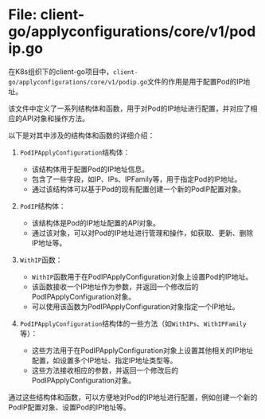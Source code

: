 # File: client-go/applyconfigurations/core/v1/podip.go

在K8s组织下的client-go项目中，`client-go/applyconfigurations/core/v1/podip.go`文件的作用是用于配置Pod的IP地址。

该文件中定义了一系列结构体和函数，用于对Pod的IP地址进行配置，并对应了相应的API对象和操作方法。

以下是对其中涉及的结构体和函数的详细介绍：

1. `PodIPApplyConfiguration`结构体：
   - 该结构体用于配置Pod的IP地址信息。
   - 包含了一些字段，如IP、IPs、IPFamily等，用于指定Pod的IP地址。
   - 通过该结构体可以基于Pod的现有配置创建一个新的PodIP配置对象。

2. `PodIP`结构体：
   - 该结构体是Pod的IP地址配置的API对象。
   - 通过该对象，可以对Pod的IP地址进行管理和操作，如获取、更新、删除IP地址等。

3. `WithIP`函数：
   - `WithIP`函数用于在PodIPApplyConfiguration对象上设置Pod的IP地址。
   - 该函数接收一个IP地址作为参数，并返回一个修改后的PodIPApplyConfiguration对象。
   - 可以使用该函数为PodIPApplyConfiguration对象指定一个IP地址。

4. `PodIPApplyConfiguration`结构体的一些方法（如`WithIPs`、`WithIPFamily`等）：
   - 这些方法用于在PodIPApplyConfiguration对象上设置其他相关的IP地址配置，如设置多个IP地址、指定IP地址类型等。
   - 这些方法接收相应的参数，并返回一个修改后的PodIPApplyConfiguration对象。

通过这些结构体和函数，可以方便地对Pod的IP地址进行配置，例如创建一个新的PodIP配置对象、设置Pod的IP地址等。

